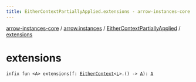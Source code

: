 ```yaml
---
title: EitherContextPartiallyApplied.extensions - arrow-instances-core
---
```


[arrow-instances-core](../../index.html) / [arrow.instances](../index.html) / [EitherContextPartiallyApplied](index.html) / [extensions](./extensions.html)

# extensions

`infix fun <A> extensions(f: `[`EitherContext`](../-either-context/index.html)`<`[`L`](index.html#L)`>.() -> `[`A`](extensions.html#A)`): `[`A`](extensions.html#A)